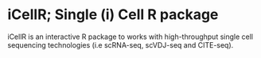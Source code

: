 # iCellR; Single (i) Cell R package
iCellR is an interactive R package to works with high-throughput single cell sequencing technologies (i.e scRNA-seq, scVDJ-seq and CITE-seq).
